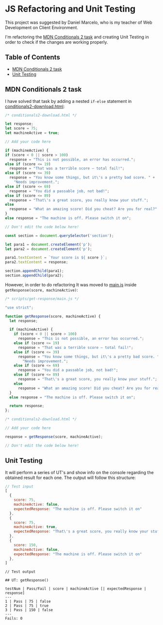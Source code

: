 # JS Refactoring and Unit Testing

This project was suggested by Daniel Marcelo, who is my teacher of Web
Development on Client Environment.

I'm refactoring the [MDN Conditionals
2 task](https://developer.mozilla.org/en-US/docs/Learn/JavaScript/First_steps/Test_your_skills:_Math#math_2)
and creating Unit Testing in order to check if the changes are working
properly.

## Table of Contents

- [MDN Conditionals 2 task](#mdn-conditionals-2-task)
- [Unit Testing](#unit-testing)

## MDN Conditionals 2 task

I have solved that task by adding a nested `if-else` statement in
[conditionals2-download.html](conditionals2-download.html):

```js
/* conditionals2-download.html */

let response;
let score = 75;
let machineActive = true;

// Add your code here

if (machineActive) {
if (score < 0 || score > 100) 
  response = "This is not possible, an error has occurred.";
else if (score <= 19) 
  response = "That was a terrible score — total fail!";
else if (score <= 39) 
  response = "You know some things, but it\'s a pretty bad score. " +
    "Needs improvement.";
else if (score <= 69) 
  response = "You did a passable job, not bad!";
else if (score <= 89) 
  response = "That\'s a great score, you really know your stuff.";
else 
  response = "What an amazing score! Did you cheat? Are you for real?";
}
else response = "The machine is off. Please switch it on";

// Don't edit the code below here!

const section = document.querySelector('section');

let para1 = document.createElement('p');
let para2 = document.createElement('p');

para1.textContent = `Your score is ${ score }`;
para2.textContent = response;

section.appendChild(para1);
section.appendChild(para2);
```

However, in order to do refactoring It was moved to
[main.js](scripts/get-response/main.js) inside `getResponse(score,
machineActive)`:

```js
/* scripts/get-response/main.js */

"use strict";

function getResponse(score, machineActive) {
  let response;

  if (machineActive) {
    if (score < 0 || score > 100) 
      response = "This is not possible, an error has occurred.";
    else if (score <= 19) 
      response = "That was a terrible score — total fail!";
    else if (score <= 39) 
      response = "You know some things, but it\'s a pretty bad score. " +
        "Needs improvement.";
    else if (score <= 69) 
      response = "You did a passable job, not bad!";
    else if (score <= 89) 
      response = "That\'s a great score, you really know your stuff.";
    else 
      response = "What an amazing score! Did you cheat? Are you for real?";
  }
  else response = "The machine is off. Please switch it on";

  return response;
};
```

```js
/* conditionals2-download.html */

// Add your code here

response = getResponse(score, machineActive);

// Don't edit the code below here!
```

## Unit Testing

It will perform a series of UT's and show info on the console regarding the
obtained result for each one. The output will follow this structure:

```js
// Test input
[
  {
    score: 75,
    machineActive: false,
    expectedResponse: "The machine is off. Please switch it on"
  },
  {
    score: 75,
    machineActive: true,
    expectedResponse: "That\'s a great score, you really know your stuff."
  },
  {
    score: 150,
    machineActive: false,
    expectedResponse: "The machine is off. Please switch it on"
  },
]
```

```text
// Test output

## UT: getResponse()

testNum | Pass/Fail | score | machineActive [| expectedResponse | response]
---
1 | Pass | 75 | false
2 | Pass | 75 | true
3 | Pass | 150 | false
---
Fails: 0
```
